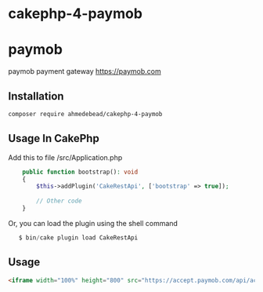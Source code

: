 # cakephp-4-paymob
# paymob
paymob payment gateway https://paymob.com


## Installation
```bash
composer require ahmedebead/cakephp-4-paymob
```
## Usage In CakePhp
    
Add this to file /src/Application.php

```php
    public function bootstrap(): void
    {
        $this->addPlugin('CakeRestApi', ['bootstrap' => true]);
        
        // Other code
    }
```
Or, you can load the plugin using the shell command

```php
   $ bin/cake plugin load CakeRestApi
```

## Usage

```html
<iframe width="100%" height="800" src="https://accept.paymob.com/api/acceptance/iframes/your_iframe_id?payment_token={{$token}}"> 
```

